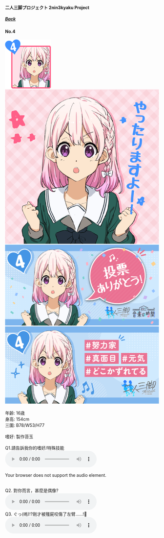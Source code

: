 #### 二人三脚プロジェクト 2nin3kyaku Project
##### [Back](2nin3kyaku_List.md)

#### No.4
<img src="../../../Img/Nanaon/2nin3kyaku/4/4_thumb.png"><br>
<img src="../../../Img/Nanaon/2nin3kyaku/4/4_main.png"><br>
<img src="../../../Img/Nanaon/2nin3kyaku/4/4_thanks.png"><br>
<img src="../../../Img/Nanaon/2nin3kyaku/4/4_desc.png"><br>
<br>
年齡: 16歳<br>
身高: 154cm<br>
三圍: B78/W53/H77<br>
<br>
嗜好: 製作苔玉<br>
<br>
Q1.請告訴我你的嗜好/特殊技能<br>
<audio controls="controls">
  <source type="audio/mp3" src="../../../Resources/2nin3kyaku/No4_voice_1.mp3"></source>
  <p>Your browser does not support the audio element.</p>
</audio><br>
Q2. 對你而言，甚麼是偶像? <br>
<audio controls="controls">
  <source type="audio/mp3" src="../../../Resources/2nin3kyaku/No4_voice_2.mp3"></source>
  <p>Your browser does not support the audio element.</p>
</audio><br>
Q3. ぐっ(嗚)!?剛才被殭屍咬傷了左臂……!🧟 <br>
<audio controls="controls">
  <source type="audio/mp3" src="../../../Resources/2nin3kyaku/No4_voice_3.mp3"></source>
  <p>Your browser does not support the audio element.</p>
</audio><br>
